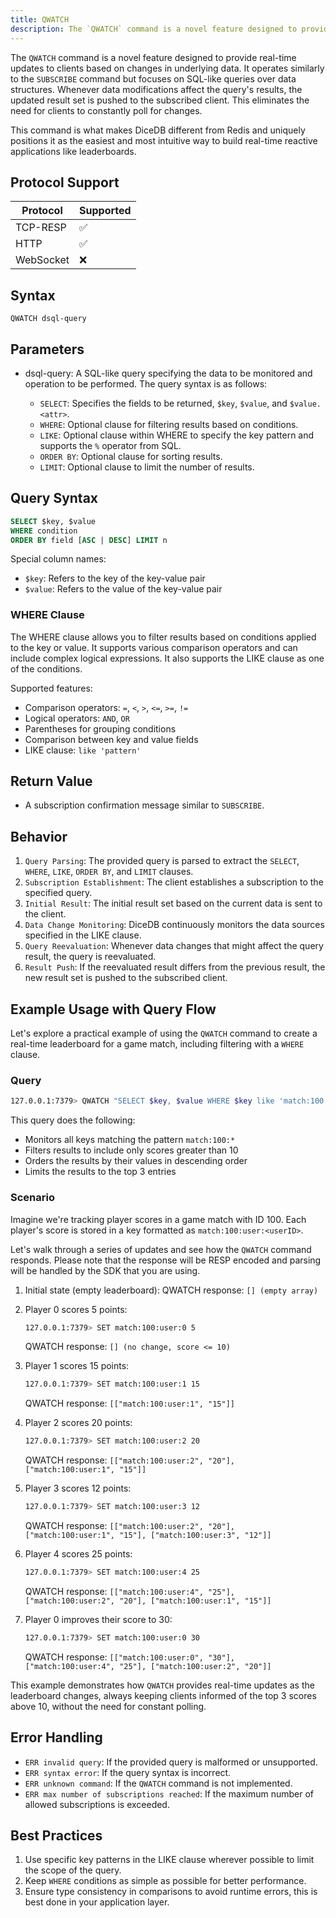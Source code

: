```yaml
---
title: QWATCH
description: The `QWATCH` command is a novel feature designed to provide real-time updates to clients based on changes in underlying data.
---
```


The `QWATCH` command is a novel feature designed to provide real-time updates to clients based on changes in underlying data. It operates similarly to the `SUBSCRIBE` command but focuses on SQL-like queries over data structures. Whenever data modifications affect the query's results, the updated result set is pushed to the subscribed client. This eliminates the need for clients to constantly poll for changes.

This command is what makes DiceDB different from Redis and uniquely positions it as the easiest and most intuitive way to build real-time reactive applications like leaderboards.

## Protocol Support

| Protocol | Supported |
| -------- | --------- |
| TCP-RESP | ✅        |
| HTTP     | ✅        |
| WebSocket| ❌        |

## Syntax

```
QWATCH dsql-query
```

## Parameters

- dsql-query: A SQL-like query specifying the data to be monitored and operation to be performed. The query syntax is as follows:

  - `SELECT`: Specifies the fields to be returned, `$key`, `$value`, and `$value.<attr>`.
  - `WHERE`: Optional clause for filtering results based on conditions.
  - `LIKE`: Optional clause within WHERE to specify the key pattern and supports the `%` operator from SQL.
  - `ORDER BY`: Optional clause for sorting results.
  - `LIMIT`: Optional clause to limit the number of results.

## Query Syntax

```sql
SELECT $key, $value
WHERE condition
ORDER BY field [ASC | DESC] LIMIT n
```

Special column names:

- `$key`: Refers to the key of the key-value pair
- `$value`: Refers to the value of the key-value pair

### WHERE Clause

The WHERE clause allows you to filter results based on conditions applied to the key or value. It supports various comparison operators and can include complex logical expressions.
It also supports the LIKE clause as one of the conditions.

Supported features:

- Comparison operators: `=`, `<`, `>`, `<=`, `>=`, `!=`
- Logical operators: `AND`, `OR`
- Parentheses for grouping conditions
- Comparison between key and value fields
- LIKE clause: `like 'pattern'`

## Return Value

- A subscription confirmation message similar to `SUBSCRIBE`.

## Behavior

1. `Query Parsing`: The provided query is parsed to extract the `SELECT`, `WHERE`, `LIKE`, `ORDER BY`, and `LIMIT` clauses.
2. `Subscription Establishment`: The client establishes a subscription to the specified query.
3. `Initial Result`: The initial result set based on the current data is sent to the client.
4. `Data Change Monitoring`: DiceDB continuously monitors the data sources specified in the LIKE clause.
5. `Query Reevaluation`: Whenever data changes that might affect the query result, the query is reevaluated.
6. `Result Push`: If the reevaluated result differs from the previous result, the new result set is pushed to the subscribed client.

## Example Usage with Query Flow

Let's explore a practical example of using the `QWATCH` command to create a real-time leaderboard for a game match, including filtering with a `WHERE` clause.

### Query

```bash
127.0.0.1:7379> QWATCH "SELECT $key, $value WHERE $key like 'match:100:*' AND $value > 10 ORDER BY $value DESC LIMIT 3"
```

This query does the following:

- Monitors all keys matching the pattern `match:100:*`
- Filters results to include only scores greater than 10
- Orders the results by their values in descending order
- Limits the results to the top 3 entries

### Scenario

Imagine we're tracking player scores in a game match with ID 100. Each player's score is stored in a key formatted as `match:100:user:<userID>`.

Let's walk through a series of updates and see how the `QWATCH` command responds. Please note
that the response will be RESP encoded and parsing will be handled by the SDK that you are using.

1. Initial state (empty leaderboard):
   QWATCH response: `[] (empty array)`

2. Player 0 scores 5 points:

   ```bash
   127.0.0.1:7379> SET match:100:user:0 5
   ```

   QWATCH response: `[] (no change, score <= 10)`

3. Player 1 scores 15 points:

   ```bash
   127.0.0.1:7379> SET match:100:user:1 15
   ```

   QWATCH response: `[["match:100:user:1", "15"]]`

4. Player 2 scores 20 points:

   ```bash
   127.0.0.1:7379> SET match:100:user:2 20
   ```

   QWATCH response: `[["match:100:user:2", "20"], ["match:100:user:1", "15"]]`

5. Player 3 scores 12 points:

   ```bash
   127.0.0.1:7379> SET match:100:user:3 12
   ```

   QWATCH response: `[["match:100:user:2", "20"], ["match:100:user:1", "15"], ["match:100:user:3", "12"]]`

6. Player 4 scores 25 points:

   ```bash
   127.0.0.1:7379> SET match:100:user:4 25
   ```

   QWATCH response: `[["match:100:user:4", "25"], ["match:100:user:2", "20"], ["match:100:user:1", "15"]]`

7. Player 0 improves their score to 30:
   ```bash
   127.0.0.1:7379> SET match:100:user:0 30
   ```
   QWATCH response: `[["match:100:user:0", "30"], ["match:100:user:4", "25"], ["match:100:user:2", "20"]]`

This example demonstrates how `QWATCH` provides real-time updates as the leaderboard changes, always keeping clients informed of the top 3 scores above 10, without the need for constant polling.

## Error Handling

- `ERR invalid query`: If the provided query is malformed or unsupported.
- `ERR syntax error`: If the query syntax is incorrect.
- `ERR unknown command`: If the `QWATCH` command is not implemented.
- `ERR max number of subscriptions reached`: If the maximum number of allowed subscriptions is exceeded.

## Best Practices

1. Use specific key patterns in the LIKE clause wherever possible to limit the scope of the query.
2. Keep `WHERE` conditions as simple as possible for better performance.
3. Ensure type consistency in comparisons to avoid runtime errors, this is best done in your application layer.
